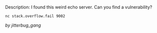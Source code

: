 Description:
I found this weird echo server. Can you find a vulnerability?

`nc stack.overflow.fail 9002`

_by jitterbug_gang_